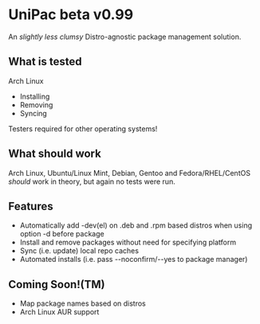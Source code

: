# UniPac beta v0.99
An *slightly less clumsy* Distro-agnostic package management solution.

## What is tested
Arch Linux
- Installing
- Removing
- Syncing

Testers required for other operating systems!

## What should work
Arch Linux, Ubuntu/Linux Mint, Debian, Gentoo and Fedora/RHEL/CentOS *should* work in theory, but again no tests were run.

## Features
- Automatically add -dev(el) on .deb and .rpm based distros when using option -d before package
- Install and remove packages without need for specifying platform
- Sync (i.e. update) local repo caches
- Automated installs (i.e. pass --noconfirm/--yes to package manager)

## Coming Soon!(TM)
- Map package names based on distros
- Arch Linux AUR support

